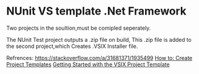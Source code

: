# NUnit VS template .Net Framework
Two projects in the soultion,must be comipled seperately.

The NUnit Test project outputs a .zip file on build,
This .zip file is added to the second project,which Creates .VSIX Installer file.

Refrences:
https://stackoverflow.com/a/31681371/1935499
<a href="https://learn.microsoft.com/en-us/previous-versions/visualstudio/visual-studio-2015/ide/how-to-create-project-templates?view=vs-2015&redirectedfrom=MSDN">How to: Create Project Templates</a>
<a href="https://learn.microsoft.com/en-us/previous-versions/visualstudio/visual-studio-2015/extensibility/getting-started-with-the-vsix-project-template?view=vs-2015">Getting Started with the VSIX Project Template</a>

